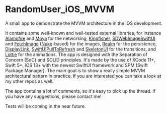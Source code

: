 # RandomUser_iOS_MVVM
A small app to demonstrate the MVVM architecture in the iOS development.

It contains some well-known and well-tested external libraries, for instance [Alamofire](https://github.com/Alamofire/Alamofire) and [Moya](https://github.com/Moya/Moya) for the networking, [Kingfisher](https://github.com/onevcat/Kingfisher), [SDWebImageSwiftUI](https://github.com/SDWebImage/SDWebImageSwiftUI) and [FetchImage](https://github.com/kean/FetchImage) ([Nuke](https://github.com/kean/Nuke)-based) for the images, [Realm](https://github.com/realm/realm-cocoa) for the persistence, [DisplayLink](https://github.com/timdonnelly/DisplayLink), [SwiftUIPullToRefresh](https://github.com/phuhuynh2411/SwiftUI-PullToRefresh) and [SkeletonUI](https://github.com/CSolanaM/SkeletonUI) for the transitions, and [Lottie](https://github.com/airbnb/lottie-ios) for the animations. The app is designed with the Separation of Concern (SoC) and SOLID principles. It's made by the use of XCode 11+, Swift 5+, iOS 13+ with the newest SwiftUI framework and SPM (Swift Package Manager). The main goal is to show a really simple MVVM architectural pattern in practice. If you are interested you can take a look at my other repos as well.

The app contains a lot of comments, so it's easy to pick up the thread. If you have any suggestions, please contact me!

Tests will be coming in the near future.
